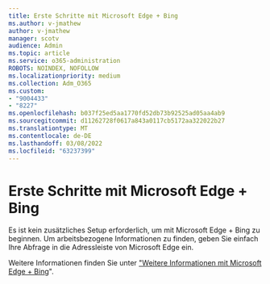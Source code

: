 ```yaml
---
title: Erste Schritte mit Microsoft Edge + Bing
ms.author: v-jmathew
author: v-jmathew
manager: scotv
audience: Admin
ms.topic: article
ms.service: o365-administration
ROBOTS: NOINDEX, NOFOLLOW
ms.localizationpriority: medium
ms.collection: Adm_O365
ms.custom:
- "9004433"
- "8227"
ms.openlocfilehash: b037f25ed5aa1770fd52db73b92525ad05aa4ab9
ms.sourcegitcommit: d11262728f0617a843a0117cb5172aa322022b27
ms.translationtype: MT
ms.contentlocale: de-DE
ms.lasthandoff: 03/08/2022
ms.locfileid: "63237399"
---
```

# <a name="get-started-with-microsoft-edge--bing"></a>Erste Schritte mit Microsoft Edge + Bing

Es ist kein zusätzliches Setup erforderlich, um mit Microsoft Edge + Bing zu beginnen. Um arbeitsbezogene Informationen zu finden, geben Sie einfach Ihre Abfrage in die Adressleiste von Microsoft Edge ein.

Weitere Informationen finden Sie unter ["Weitere Informationen mit Microsoft Edge + Bing](https://go.microsoft.com/fwlink/?linkid=2152963)".
